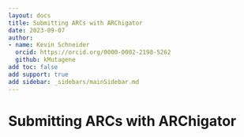 ```yaml
---
layout: docs
title: Submitting ARCs with ARChigator
date: 2023-09-07
author:
- name: Kevin Schneider
  orcid: https://orcid.org/0000-0002-2198-5262
  github: kMutagene
add toc: false
add support: true
add sidebar: _sidebars/mainSidebar.md
---
```


# Submitting ARCs with ARChigator
